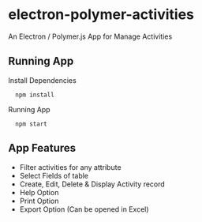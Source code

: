 # electron-polymer-activities
An Electron / Polymer.js App for Manage Activities

## Running App

Install Dependencies

      npm install

Running App

      npm start
      
      
## App Features

- Filter activities for any attribute
- Select Fields of table
- Create, Edit, Delete & Display Activity record
- Help Option
- Print Option
- Export Option (Can be opened in Excel)


